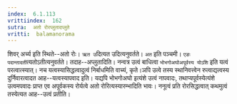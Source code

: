```yaml
---
index:  6.1.113
vrittiindex:  162
sutra:  अतो रोरप्लुतादप्लुते
vritti:  balamanorama 
---
```


शिवर् अर्च्य इति स्थिते--अतो रोः। `ऋत उ`दित्यत उदित्यनुवर्तते। `अत` इति पञ्चमी। `एङः पदान्तादती`त्यतोऽतीत्यनुवर्तते। तदाह--अप्लुतादिति। नन्वत्र उत्वं बाधित्वा `भोभगोअघोअपूर्वस्य योऽशि` इति यत्वं परत्वात्स्यात्। नच यत्वस्यासिद्धत्वादुत्वं निर्बाधमिति वाच्यं, कृते।ञपि उत्वे तस्य स्थानिवत्त्वेन रुत्वाद्यत्वस्य दुर्निवारत्वादत आह--यत्वस्यापवाद इति। यद्यपि भोभगोअघो इत्यंशे उत्वं नापवादः, तथाप्यपूर्वस्येत्यंशे उत्वमपवादः प्राप्त एव अपूर्वकस्य रोर्यत्वे अतो रोरित्यस्यारम्भादिति भावः। ननूत्वं प्रति रोरसिद्धत्वात् कथमुत्वं तस्येत्यत आह--उत्वं प्रतीति। 

